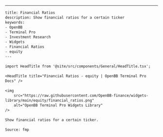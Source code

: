 ---
    title: Financial Ratios
    description: Show financial ratios for a certain ticker
    keywords:
    - OpenBB
    - Terminal Pro
    - Investment Research
    - Widgets
    - Financial Ratios
    - equity
    ---

    import HeadTitle from '@site/src/components/General/HeadTitle.tsx';

    <HeadTitle title="Financial Ratios - equity | OpenBB Terminal Pro Docs" />

    <img
        src="https://raw.githubusercontent.com/OpenBB-finance/widgets-library/main/equity/financial_ratios.png"
        alt="OpenBB Terminal Pro Widgets Library"
    />

    Show financial ratios for a certain ticker.

    Source: fmp
    
